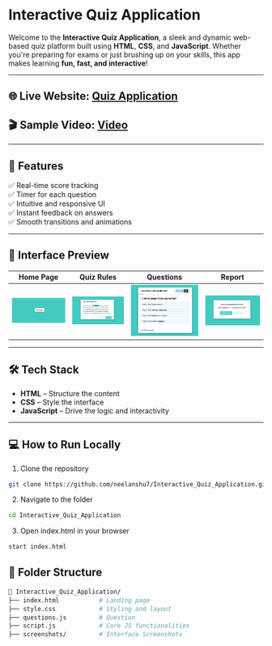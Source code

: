 # Interactive Quiz Application

Welcome to the **Interactive Quiz Application**, a sleek and dynamic web-based quiz platform built using **HTML**, **CSS**, and **JavaScript**. Whether you're preparing for exams or just brushing up on your skills, this app makes learning **fun, fast, and interactive**!

---

## 🌐 Live Website: [Quiz Application](https://interactive-quiz-application-chi.vercel.app/)

## 🎬 Sample Video: [Video](https://drive.google.com/file/d/1Quh70khMTmTot3RBxpV1FtT5MN5pW3ts/view?usp=sharing)

---

## 🚀 Features

✅ Real-time score tracking  
✅ Timer for each question <br>
✅ Intuitive and responsive UI  
✅ Instant feedback on answers  
✅ Smooth transitions and animations

---

## 📸 Interface Preview

| Home Page | Quiz Rules | Questions | Report |
|----------------|--------------|-------------|-------------|
| ![Home](screenshots/home.png) | ![Rules](screenshots/rules.png) | ![Questions](screenshots/question.png) | ![Report](screenshots/report.png) |

---

## 🛠️ Tech Stack

- **HTML** – Structure the content  
- **CSS** – Style the interface  
- **JavaScript** – Drive the logic and interactivity

---

## 💻 How to Run Locally

1. Clone the repository  
```bash
git clone https://github.com/neelanshu7/Interactive_Quiz_Application.git
```
2. Navigate to the folder
```bash
cd Interactive_Quiz_Application
```
3. Open index.html in your browser
```bash
start index.html
```
## 🧩 Folder Structure
```bash
📁 Interactive_Quiz_Application/
├── index.html           # Landing page
├── style.css            # Styling and layout
├── questions.js         # Question
├── script.js            # Core JS functionalities
├── screenshots/         # Interface Screenshots
```
